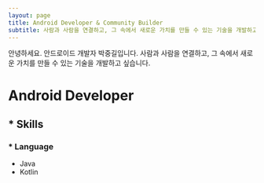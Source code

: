 ```yaml
---
layout: page
title: Android Developer & Community Builder
subtitle: 사람과 사람을 연결하고, 그 속에서 새로운 가치를 만들 수 있는 기술을 개발하고 싶습니다.
---
```


안녕하세요. 안드로이드 개발자 박중길입니다.
사람과 사람을 연결하고, 그 속에서 새로운 가치를 만들 수 있는 기술을 개발하고 싶습니다.

# Android Developer

## * Skills

### * Language 
* Java
* Kotlin

